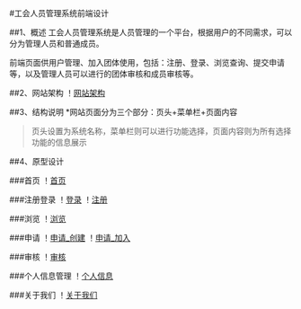 #工会人员管理系统前端设计

##1、概述
工会人员管理系统是人员管理的一个平台，根据用户的不同需求，可以分为管理人员和普通成员。

前端页面供用户管理、加入团体使用，包括：注册、登录、浏览查询、提交申请等，以及管理人员可以进行的团体审核和成员审核等。

##2、网站架构
！[网站架构](https://github.com/dalinuoer/PersonnelManagementSystem/blob/master/documents/images/images/网站架构.jpg)

##3、结构说明
*网站页面分为三个部分：页头+菜单栏+页面内容
>页头设置为系统名称，菜单栏则可以进行功能选择，页面内容则为所有选择功能的信息展示

##4、原型设计

###首页
！[首页](https://github.com/dalinuoer/PersonnelManagementSystem/blob/master/documents/images/images/首页.png)

###注册登录
！[登录](https://github.com/dalinuoer/PersonnelManagementSystem/blob/master/documents/images/images/登录.png)
！[注册](https://github.com/dalinuoer/PersonnelManagementSystem/blob/master/documents/images/images/注册.png)

###浏览
！[浏览](https://github.com/dalinuoer/PersonnelManagementSystem/blob/master/documents/images/images/浏览_已加入团体.png)

###申请
！[申请_创建](https://github.com/dalinuoer/PersonnelManagementSystem/blob/master/documents/images/images/申请_创建团体.png)
！[申请_加入](https://github.com/dalinuoer/PersonnelManagementSystem/blob/master/documents/images/images/申请_加入团体.png)

###审核
！[审核](https://github.com/dalinuoer/PersonnelManagementSystem/blob/master/documents/images/images/审核.png)

###个人信息管理
！[个人信息](https://github.com/dalinuoer/PersonnelManagementSystem/blob/master/documents/images/images/个人信息.png)

###关于我们
！[关于我们](https://github.com/dalinuoer/PersonnelManagementSystem/blob/master/documents/images/images/关于我们.png)

